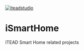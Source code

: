 <!-- use local icon ![ITEAD][1]  or use remote icon ![ITEAD][2] or use remote url by html systax as folows-->

<a href="https://www.itead.cc/" title="iteadstudio">
   <img src="https://cdn.itead.cc/media/wysiwyg/onethemes/bozon/logo/imalllogoNew.png" alt="iteadstudio" />
</a>

# iSmartHome


ITEAD Smart Home related projects


<!-- References -->
[1]: hardware/images/ITEAD_logo.png  "itead.cc"
[2]: https://cdn.itead.cc/media/wysiwyg/onethemes/bozon/logo/imalllogoNew.png "iteadstudio"
